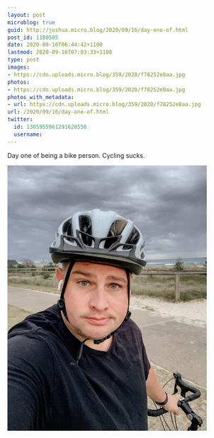 ```yaml
---
layout: post
microblog: true
guid: http://joshua.micro.blog/2020/09/16/day-one-of.html
post_id: 1180505
date: 2020-09-16T06:44:42+1100
lastmod: 2020-09-16T07:03:33+1100
type: post
images:
- https://cdn.uploads.micro.blog/359/2020/f78252e8aa.jpg
photos:
- https://cdn.uploads.micro.blog/359/2020/f78252e8aa.jpg
photos_with_metadata:
- url: https://cdn.uploads.micro.blog/359/2020/f78252e8aa.jpg
url: /2020/09/16/day-one-of.html
twitter:
  id: 1305955961291628556
  username: 
---
```

Day one of being a bike person. Cycling sucks.

<img src="uploads/2020/f78252e8aa.jpg" width="450" height="600" alt="" />
